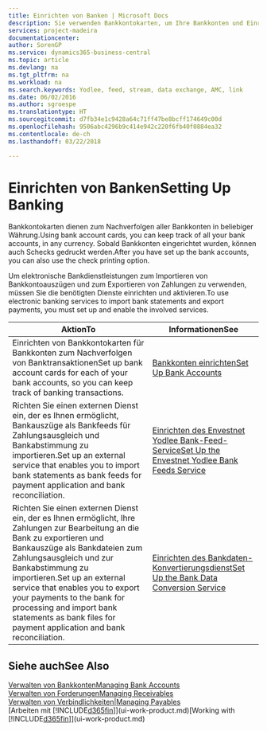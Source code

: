 ```yaml
---
title: Einrichten von Banken | Microsoft Docs
description: Sie verwenden Bankkontokarten, um Ihre Bankkonten und Einrichtungsbankfeeds, wie Yodlee, um Daten auszutauschen.
services: project-madeira
documentationcenter: 
author: SorenGP
ms.service: dynamics365-business-central
ms.topic: article
ms.devlang: na
ms.tgt_pltfrm: na
ms.workload: na
ms.search.keywords: Yodlee, feed, stream, data exchange, AMC, link
ms.date: 06/02/2016
ms.author: sgroespe
ms.translationtype: HT
ms.sourcegitcommit: d7fb34e1c9428a64c71ff47be8bcff174649c00d
ms.openlocfilehash: 9506abc4296b9c414e942c220f6fb40f0884ea32
ms.contentlocale: de-ch
ms.lasthandoff: 03/22/2018

---
```

# <a name="setting-up-banking"></a><span data-ttu-id="f40fb-103">Einrichten von Banken</span><span class="sxs-lookup"><span data-stu-id="f40fb-103">Setting Up Banking</span></span>
<span data-ttu-id="f40fb-104">Bankkontokarten dienen zum Nachverfolgen aller Bankkonten in beliebiger Währung.</span><span class="sxs-lookup"><span data-stu-id="f40fb-104">Using bank account cards, you can keep track of all your bank accounts, in any currency.</span></span> <span data-ttu-id="f40fb-105">Sobald Bankkonten eingerichtet wurden, können auch Schecks gedruckt werden.</span><span class="sxs-lookup"><span data-stu-id="f40fb-105">After you have set up the bank accounts, you can also use the check printing option.</span></span>

<span data-ttu-id="f40fb-106">Um elektronische Bankdienstleistungen zum Importieren von Bankkontoauszügen und zum Exportieren von Zahlungen zu verwenden, müssen Sie die benötigten Dienste einrichten und aktivieren.</span><span class="sxs-lookup"><span data-stu-id="f40fb-106">To use electronic banking services to import bank statements and  export payments, you must set up and enable the involved services.</span></span>

| <span data-ttu-id="f40fb-107">Aktion</span><span class="sxs-lookup"><span data-stu-id="f40fb-107">To</span></span> | <span data-ttu-id="f40fb-108">Informationen</span><span class="sxs-lookup"><span data-stu-id="f40fb-108">See</span></span> |
| --- | --- |
| <span data-ttu-id="f40fb-109">Einrichten von Bankkontokarten für Bankkonten zum Nachverfolgen von Banktransaktionen</span><span class="sxs-lookup"><span data-stu-id="f40fb-109">Set up bank account cards for each of your bank accounts, so you can keep track of banking transactions.</span></span> |[<span data-ttu-id="f40fb-110">Bankkonten einrichten</span><span class="sxs-lookup"><span data-stu-id="f40fb-110">Set Up Bank Accounts</span></span>](bank-how-setup-bank-accounts.md) |
| <span data-ttu-id="f40fb-111">Richten Sie einen externen Dienst ein, der es Ihnen ermöglicht, Bankauszüge als Bankfeeds für Zahlungsausgleich und Bankabstimmung zu importieren.</span><span class="sxs-lookup"><span data-stu-id="f40fb-111">Set up an external service that enables you to import bank statements as bank feeds for payment application and bank reconciliation.</span></span> |[<span data-ttu-id="f40fb-112">Einrichten des Envestnet Yodlee Bank-Feed-Service</span><span class="sxs-lookup"><span data-stu-id="f40fb-112">Set Up the Envestnet Yodlee Bank Feeds Service</span></span>](bank-how-setup-bank-statement-service.md) |
| <span data-ttu-id="f40fb-113">Richten Sie einen externen Dienst ein, der es Ihnen ermöglicht, Ihre Zahlungen zur Bearbeitung an die Bank zu exportieren und Bankauszüge als Bankdateien zum Zahlungsausgleich und zur Bankabstimmung zu importieren.</span><span class="sxs-lookup"><span data-stu-id="f40fb-113">Set up an external service that enables you to export your payments to the bank for processing  and import bank statements as bank files for payment application and bank reconciliation.</span></span> |[<span data-ttu-id="f40fb-114">Einrichten des Bankdaten-Konvertierungsdienst</span><span class="sxs-lookup"><span data-stu-id="f40fb-114">Set Up the Bank Data Conversion Service</span></span>](bank-how-setup-bank-data-conversion-service.md) |

## <a name="see-also"></a><span data-ttu-id="f40fb-115">Siehe auch</span><span class="sxs-lookup"><span data-stu-id="f40fb-115">See Also</span></span>
[<span data-ttu-id="f40fb-116">Verwalten von Bankkonten</span><span class="sxs-lookup"><span data-stu-id="f40fb-116">Managing Bank Accounts</span></span>](bank-manage-bank-accounts.md)  
[<span data-ttu-id="f40fb-117">Verwalten von Forderungen</span><span class="sxs-lookup"><span data-stu-id="f40fb-117">Managing Receivables</span></span>](receivables-manage-receivables.md)  
[<span data-ttu-id="f40fb-118">Verwalten von Verbindlichkeiten|</span><span class="sxs-lookup"><span data-stu-id="f40fb-118">Managing Payables</span></span>](payables-manage-payables.md)  
<span data-ttu-id="f40fb-119">[Arbeiten mit [!INCLUDE[d365fin](includes/d365fin_md.md)]](ui-work-product.md)</span><span class="sxs-lookup"><span data-stu-id="f40fb-119">[Working with [!INCLUDE[d365fin](includes/d365fin_md.md)]](ui-work-product.md)</span></span>

